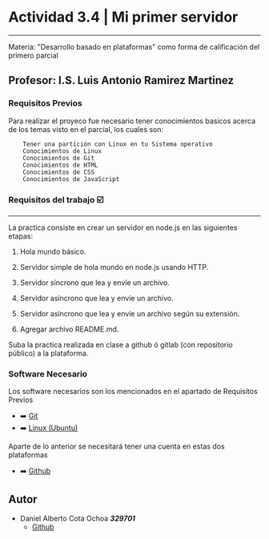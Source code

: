 # Actividad 3.4 | Mi primer servidor
***
Materia: "Desarrollo basado en plataformas" como forma de calificación del primero parcial

## Profesor: I.S. Luis Antonio Ramirez Martinez

### Requisitos Previos

Para realizar el proyeco fue necesario tener conocimientos basicos acerca de los temas visto en el parcial, los cuales son:

```
    Tener una partición con Linux en tu Sistema operativo
    Conocimientos de Linux
    Conocimientos de Git
    Conocimientos de HTML
    Conocimientos de CSS
    Conocimientos de JavaScript
```

### Requisitos del trabajo :ballot_box_with_check:
***
La practica consiste en crear un servidor en node.js en las siguientes etapas:

1) Hola mundo básico.

2) Servidor simple de hola mundo en node.js usando HTTP.

3) Servidor síncrono que lea y envíe un archivo.

4) Servidor asíncrono que lea y envíe un archivo.

5) Servidor asíncrono que lea y envíe un archivo según su extensión.

6) Agregar archivo README.md.


Suba la practica realizada en clase a github ó gitlab (con repositorio público) a la plataforma.

### Software Necesario

Los software necesarios son los mencionados en el apartado de Requisitos Previos


- :arrow_right: [Git](https://git-scm.com/)
- :arrow_right: [Linux (Ubuntu)](https://ubuntu.com/)

Aparte de lo anterior se necesitará tener una cuenta en estas dos plataformas

- :arrow_right: [Github](https://github.com/)

## Autor

- Daniel Alberto Cota Ochoa     ***329701***
    - [Github](https://github.com/DanielCota07)


    